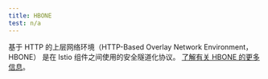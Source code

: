 ```yaml
---
title: HBONE
test: n/a
---
```


基于 HTTP 的上层网络环境（HTTP-Based Overlay Network Environment，HBONE）
是在 Istio 组件之间使用的安全隧道化协议。
[了解有关 HBONE 的更多信息](/zh/docs/ambient/architecture/hbone/)。
